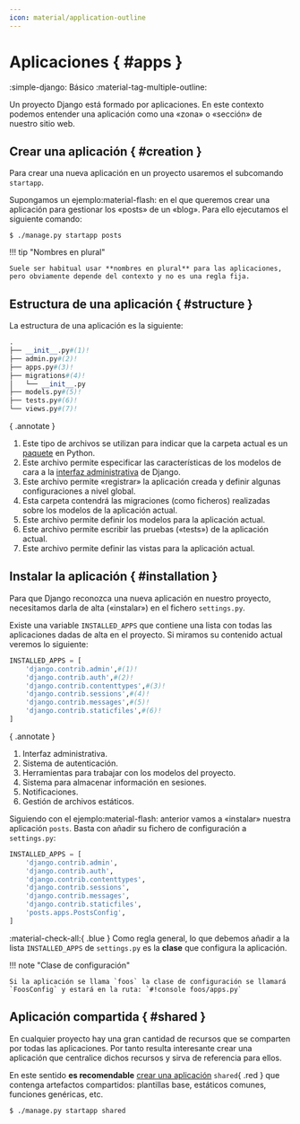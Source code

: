 ```yaml
---
icon: material/application-outline
---
```


# Aplicaciones { #apps }

<span class="djversion basic">:simple-django: Básico :material-tag-multiple-outline:</span>

Un proyecto Django está formado por aplicaciones. En este contexto podemos entender una aplicación como una «zona» o «sección» de nuestro sitio web.

## Crear una aplicación { #creation }

Para crear una nueva aplicación en un proyecto usaremos el subcomando `startapp`.

Supongamos un <span class="example">ejemplo:material-flash:</span> en el que queremos crear una aplicación para gestionar los «posts» de un «blog». Para ello ejecutamos el siguiente comando:

```console
$ ./manage.py startapp posts
```

!!! tip "Nombres en plural"

    Suele ser habitual usar **nombres en plural** para las aplicaciones, pero obviamente depende del contexto y no es una regla fija.

## Estructura de una aplicación { #structure }

La estructura de una aplicación es la siguiente:

```python
.
├── __init__.py#(1)!
├── admin.py#(2)!
├── apps.py#(3)!
├── migrations#(4)!
│   └── __init__.py
├── models.py#(5)!
├── tests.py#(6)!
└── views.py#(7)!
```
{ .annotate }

1. Este tipo de archivos se utilizan para indicar que la carpeta actual es un [paquete](https://docs.python.org/3/tutorial/modules.html#packages) en Python.
2. Este archivo permite especificar las características de los modelos de cara a la [interfaz administrativa](https://docs.djangoproject.com/en/dev/ref/contrib/admin/) de Django.
3. Este archivo permite «registrar» la aplicación creada y definir algunas configuraciones a nivel global.
4. Esta carpeta contendrá las migraciones (como ficheros) realizadas sobre los modelos de la aplicación actual.
5. Este archivo permite definir los modelos para la aplicación actual.
6. Este archivo permite escribir las pruebas («tests») de la aplicación actual.
7. Este archivo permite definir las vistas para la aplicación actual.

## Instalar la aplicación { #installation }

Para que Django reconozca una nueva aplicación en nuestro proyecto, necesitamos darla de alta («instalar») en el fichero `settings.py`.

Existe una variable `INSTALLED_APPS` que contiene una lista con todas las aplicaciones dadas de alta en el proyecto. Si miramos su contenido actual veremos lo siguiente:

```python
INSTALLED_APPS = [
    'django.contrib.admin',#(1)!
    'django.contrib.auth',#(2)!
    'django.contrib.contenttypes',#(3)!
    'django.contrib.sessions',#(4)!
    'django.contrib.messages',#(5)!
    'django.contrib.staticfiles',#(6)!
]
```
{ .annotate }

1. Interfaz administrativa.
2. Sistema de autenticación.
3. Herramientas para trabajar con los modelos del proyecto.
4. Sistema para almacenar información en sesiones.
5. Notificaciones.
6. Gestión de archivos estáticos.

Siguiendo con el <span class="example">ejemplo:material-flash:</span> anterior vamos a «instalar» nuestra aplicación `posts`. Basta con añadir su fichero de configuración a `settings.py`:

```python hl_lines="8"
INSTALLED_APPS = [
    'django.contrib.admin',
    'django.contrib.auth',
    'django.contrib.contenttypes',
    'django.contrib.sessions',
    'django.contrib.messages',
    'django.contrib.staticfiles',
    'posts.apps.PostsConfig',
]
```

:material-check-all:{ .blue } Como regla general, lo que debemos añadir a la lista `INSTALLED_APPS` de `settings.py` es la **clase** que configura la aplicación.

!!! note "Clase de configuración"

    Si la aplicación se llama `foos` la clase de configuración se llamará `FoosConfig` y estará en la ruta: `#!console foos/apps.py`

## Aplicación compartida { #shared }

En cualquier proyecto hay una gran cantidad de recursos que se comparten por todas las aplicaciones. Por tanto resulta interesante crear una aplicación que centralice dichos recursos y sirva de referencia para ellos.

En este sentido **es recomendable** [crear una aplicación](#creation) `shared`{ .red } que contenga artefactos compartidos: plantillas base, estáticos comunes, funciones genéricas, etc.

```console
$ ./manage.py startapp shared
```
